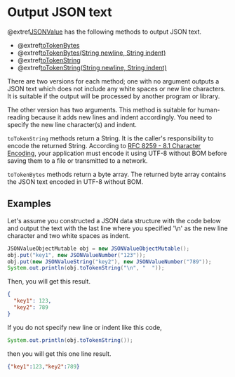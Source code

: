 # Output JSON text

@extref[JSONValue](javadoc:value/JSONValue.html) has the following methods to output
JSON text.

* @extref[toTokenBytes](javadoc:value/JSONValue.html#toTokenBytes())
* @extref[toTokenBytes(String newline, String indent)](javadoc:value/JSONValue.html#toTokenBytes(java.lang.String,java.lang.String))
* @extref[toTokenString](javadoc:value/JSONValue.html#toTokenString())
* @extref[toTokenString(String newline, String indent)](javadoc:value/JSONValue.html#toTokenString(java.lang.String,java.lang.String))

There are two versions for each method; one with no argument outputs a JSON text
which does not include any white spaces or new line characters. It is suitable
if the output will be processed by another program or library.

The other version has two arguments. This method is suitable for human-reading
because it adds new lines and indent accordingly. You need to specify the 
new line character(s) and indent.

`toTokenString` methods return a String. It is the caller's responsibility to
encode the returned String. 
According to [RFC 8259 - 8.1 Character Encoding](https://tools.ietf.org/html/rfc8259#section-8.1),
your application must encode it using UTF-8 without BOM before saving them to
a file or transmitted to a network.

`toTokenBytes` methods return a byte array. The returned byte array contains
the JSON text encoded in UTF-8 without BOM. 

## Examples

Let's assume you constructed a JSON data structure with the code below
and output the text with the last line where you specified '\n' as the
new line character and two white spaces as indent.

```java
JSONValueObjectMutable obj = new JSONValueObjectMutable();
obj.put("key1", new JSONValueNumber("123"));
obj.put(new JSONValueString("key2"), new JSONValueNumber("789"));
System.out.println(obj.toTokenString("\n", "  "));
```

Then, you will get this result.

```json
{
  "key1": 123,
  "key2": 789
}
```

If you do not specify new line or indent like this code,

```java
System.out.println(obj.toTokenString());
```
then you will get this one line result.

```json
{"key1":123,"key2":789}
```